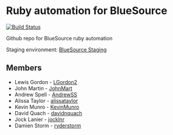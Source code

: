 # Ruby automation for BlueSource

[![Build Status](https://travis-ci.org/Orasi/ruby-automation-bs.svg?branch=master)](https://travis-ci.org/Orasi/ruby-automation-bs)

Github repo for BlueSource ruby automation

Staging environment: [BlueSource Staging](http://bluesourcestaging.herokuapp.com/)

## Members
* Lewis Gordon - [LGordon2](https://github.com/LGordon2)
* John Martin - [JohnMart](https://github.com/JohnMart)
* Andrew Spell - [AndrewSS](https://github.com/AndrewSS)
* Alissa Taylor - [alissataylor](https://github.com/alissataylor)
* Kevin Munro - [KevinMunro](https://github.com/KevinMunro)
* David Quach - [davidnquach](https://github.com/davidnquach)
* Jock Lanier - [jocklnr](https://github.com/Jocklnr)
* Damien Storm - [ryderstorm](https://github.com/ryderstorm)

